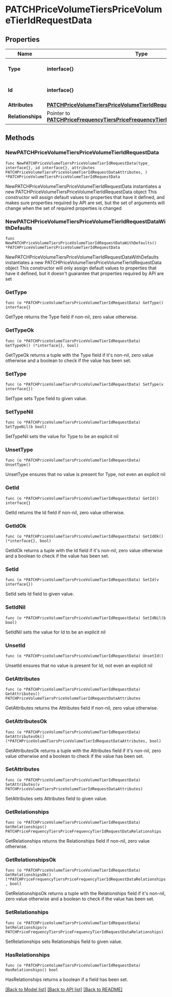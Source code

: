 # PATCHPriceVolumeTiersPriceVolumeTierIdRequestData

## Properties

Name | Type | Description | Notes
------------ | ------------- | ------------- | -------------
**Type** | **interface{}** | The resource&#39;s type | 
**Id** | **interface{}** | The resource&#39;s id | 
**Attributes** | [**PATCHPriceVolumeTiersPriceVolumeTierIdRequestDataAttributes**](PATCHPriceVolumeTiersPriceVolumeTierIdRequestDataAttributes.md) |  | 
**Relationships** | Pointer to [**PATCHPriceFrequencyTiersPriceFrequencyTierIdRequestDataRelationships**](PATCHPriceFrequencyTiersPriceFrequencyTierIdRequestDataRelationships.md) |  | [optional] 

## Methods

### NewPATCHPriceVolumeTiersPriceVolumeTierIdRequestData

`func NewPATCHPriceVolumeTiersPriceVolumeTierIdRequestData(type_ interface{}, id interface{}, attributes PATCHPriceVolumeTiersPriceVolumeTierIdRequestDataAttributes, ) *PATCHPriceVolumeTiersPriceVolumeTierIdRequestData`

NewPATCHPriceVolumeTiersPriceVolumeTierIdRequestData instantiates a new PATCHPriceVolumeTiersPriceVolumeTierIdRequestData object
This constructor will assign default values to properties that have it defined,
and makes sure properties required by API are set, but the set of arguments
will change when the set of required properties is changed

### NewPATCHPriceVolumeTiersPriceVolumeTierIdRequestDataWithDefaults

`func NewPATCHPriceVolumeTiersPriceVolumeTierIdRequestDataWithDefaults() *PATCHPriceVolumeTiersPriceVolumeTierIdRequestData`

NewPATCHPriceVolumeTiersPriceVolumeTierIdRequestDataWithDefaults instantiates a new PATCHPriceVolumeTiersPriceVolumeTierIdRequestData object
This constructor will only assign default values to properties that have it defined,
but it doesn't guarantee that properties required by API are set

### GetType

`func (o *PATCHPriceVolumeTiersPriceVolumeTierIdRequestData) GetType() interface{}`

GetType returns the Type field if non-nil, zero value otherwise.

### GetTypeOk

`func (o *PATCHPriceVolumeTiersPriceVolumeTierIdRequestData) GetTypeOk() (*interface{}, bool)`

GetTypeOk returns a tuple with the Type field if it's non-nil, zero value otherwise
and a boolean to check if the value has been set.

### SetType

`func (o *PATCHPriceVolumeTiersPriceVolumeTierIdRequestData) SetType(v interface{})`

SetType sets Type field to given value.


### SetTypeNil

`func (o *PATCHPriceVolumeTiersPriceVolumeTierIdRequestData) SetTypeNil(b bool)`

 SetTypeNil sets the value for Type to be an explicit nil

### UnsetType
`func (o *PATCHPriceVolumeTiersPriceVolumeTierIdRequestData) UnsetType()`

UnsetType ensures that no value is present for Type, not even an explicit nil
### GetId

`func (o *PATCHPriceVolumeTiersPriceVolumeTierIdRequestData) GetId() interface{}`

GetId returns the Id field if non-nil, zero value otherwise.

### GetIdOk

`func (o *PATCHPriceVolumeTiersPriceVolumeTierIdRequestData) GetIdOk() (*interface{}, bool)`

GetIdOk returns a tuple with the Id field if it's non-nil, zero value otherwise
and a boolean to check if the value has been set.

### SetId

`func (o *PATCHPriceVolumeTiersPriceVolumeTierIdRequestData) SetId(v interface{})`

SetId sets Id field to given value.


### SetIdNil

`func (o *PATCHPriceVolumeTiersPriceVolumeTierIdRequestData) SetIdNil(b bool)`

 SetIdNil sets the value for Id to be an explicit nil

### UnsetId
`func (o *PATCHPriceVolumeTiersPriceVolumeTierIdRequestData) UnsetId()`

UnsetId ensures that no value is present for Id, not even an explicit nil
### GetAttributes

`func (o *PATCHPriceVolumeTiersPriceVolumeTierIdRequestData) GetAttributes() PATCHPriceVolumeTiersPriceVolumeTierIdRequestDataAttributes`

GetAttributes returns the Attributes field if non-nil, zero value otherwise.

### GetAttributesOk

`func (o *PATCHPriceVolumeTiersPriceVolumeTierIdRequestData) GetAttributesOk() (*PATCHPriceVolumeTiersPriceVolumeTierIdRequestDataAttributes, bool)`

GetAttributesOk returns a tuple with the Attributes field if it's non-nil, zero value otherwise
and a boolean to check if the value has been set.

### SetAttributes

`func (o *PATCHPriceVolumeTiersPriceVolumeTierIdRequestData) SetAttributes(v PATCHPriceVolumeTiersPriceVolumeTierIdRequestDataAttributes)`

SetAttributes sets Attributes field to given value.


### GetRelationships

`func (o *PATCHPriceVolumeTiersPriceVolumeTierIdRequestData) GetRelationships() PATCHPriceFrequencyTiersPriceFrequencyTierIdRequestDataRelationships`

GetRelationships returns the Relationships field if non-nil, zero value otherwise.

### GetRelationshipsOk

`func (o *PATCHPriceVolumeTiersPriceVolumeTierIdRequestData) GetRelationshipsOk() (*PATCHPriceFrequencyTiersPriceFrequencyTierIdRequestDataRelationships, bool)`

GetRelationshipsOk returns a tuple with the Relationships field if it's non-nil, zero value otherwise
and a boolean to check if the value has been set.

### SetRelationships

`func (o *PATCHPriceVolumeTiersPriceVolumeTierIdRequestData) SetRelationships(v PATCHPriceFrequencyTiersPriceFrequencyTierIdRequestDataRelationships)`

SetRelationships sets Relationships field to given value.

### HasRelationships

`func (o *PATCHPriceVolumeTiersPriceVolumeTierIdRequestData) HasRelationships() bool`

HasRelationships returns a boolean if a field has been set.


[[Back to Model list]](../README.md#documentation-for-models) [[Back to API list]](../README.md#documentation-for-api-endpoints) [[Back to README]](../README.md)


